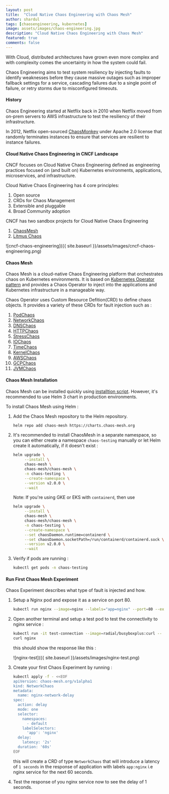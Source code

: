 ```yaml
---
layout: post
title:  "Cloud Native Chaos Engineering with Chaos Mesh"
author: shardul
tags: [chaosengineering, kubernetes]
image: assets/images/chaos-engineering.jpg
description: "Cloud Native Chaos Engineering with Chaos Mesh"
featured: true
comments: false
---
```


With Cloud, distributed architectures have grown even more complex and with complexity comes the uncertainty in how the system could fail.

Chaos Engineering aims to test system resiliency by injecting faults to identify weaknesses before they cause massive outages such as improper fallback settings for a service, cascading failures due to a single point of failure, or retry storms due to misconfigured timeouts.


#### History

Chaos Engineering started at Netflix back in 2010 when Netflix moved from on-prem servers to AWS infrastructure to test the resiliency of their infrastructure. 

In 2012, Netflix open-sourced [ChaosMonkey](https://github.com/Netflix/chaosmonkey) under Apache 2.0 license that randomly terminates instances to ensure that services are resilient to instance failures.


#### Cloud Native Chaos Engineering in CNCF Landscape
    
CNCF focuses on Cloud Native Chaos Engineering defined as engineering practices focused on (and built on) Kubernetes environments, applications, microservices, and infrastructure.

Cloud Native Chaos Engineering has 4 core principles:
1. Open source
2. CRDs for Chaos Management 
3. Extensible and pluggable
4. Broad Community adoption

CNCF has two sandbox projects for Cloud Native Chaos Engineering 

1. [ChaosMesh](https://github.com/chaos-mesh/chaos-mesh)
2. [Litmus Chaos](https://github.com/litmuschaos/litmus)


![cncf-chaos-engineering]({{ site.baseurl }}/assets/images/cncf-chaos-engineering.png)


#### Chaos Mesh

Chaos Mesh is a cloud-native Chaos Engineering platform that orchestrates chaos on Kubernetes environments. It is based on [Kubernetes Operator pattern](https://kubernetes.io/docs/concepts/extend-kubernetes/operator/) and provides a Chaos Operator to inject into the applications and Kubernetes infrastructure in a manageable way.

Chaos Operator uses Custom Resource Defition(CRD) to define chaos objects. It provides a variety of these CRDs for fault injection such as :

1. [PodChaos](https://chaos-mesh.org/docs/simulate-pod-chaos-on-kubernetes/)
2. [NetworkChaos](https://chaos-mesh.org/docs/simulate-network-chaos-on-kubernetes)
3. [DNSChaos](https://chaos-mesh.org/docs/simulate-dns-chaos-on-kubernetes)
4. [HTTPChaos](https://chaos-mesh.org/docs/simulate-http-chaos-on-kubernetes)
5. [StressChaos](https://chaos-mesh.org/docs/simulate-heavy-stress-on-kubernetes)
6. [IOChaos](https://chaos-mesh.org/docs/simulate-io-chaos-on-kubernetes)
7. [TimeChaos](https://chaos-mesh.org/docs/simulate-time-chaos-on-kubernetes)
8. [KernelChaos](https://chaos-mesh.org/docs/simulate-kernel-chaos-on-kubernetes)
9. [AWSChaos](https://chaos-mesh.org/docs/simulate-aws-chaos)
10. [GCPChaos](https://chaos-mesh.org/docs/simulate-gcp-chaos)
11. [JVMChaos](https://chaos-mesh.org/docs/simulate-jvm-application-chaos)


#### Chaos Mesh Installation 

Chaos Mesh can be installed quickly using [installtion script](https://chaos-mesh.org/docs/quick-start#quick-installation). However, it's recommended to use Helm 3 chart in production environments.

To install Chaos Mesh using Helm :

1. Add the Chaos Mesh repository to the Helm repository.

   ```bash
   helm repo add chaos-mesh https://charts.chaos-mesh.org
   ``` 

2. It's recommended to install ChaosMesh in a separate namespace, so you can either create a namespace `chaos-testing` manually or let Helm create it automatically, if it doesn't exist :

   ```bash
   helm upgrade \
        --install \
        chaos-mesh \
        chaos-mesh/chaos-mesh \
        -n chaos-testing \
        --create-namespace \
        --version v2.0.0 \
        --wait
   ```

   Note: If you're using GKE or EKS with `containerd`, then use

   ```bash
   helm upgrade \
        --install \
        chaos-mesh \
        chaos-mesh/chaos-mesh \
        -n chaos-testing \
        --create-namespace \
        --set chaosDaemon.runtime=containerd \
        --set chaosDaemon.socketPath=/run/containerd/containerd.sock \
        --version v2.0.0 \
        --wait
   ```

3. Verify if pods are running :

   ```bash
   kubectl get pods -n chaos-testing
   ```

#### Run First Chaos Mesh Experiment

Chaos Experiment describes what type of fault is injected and how.

1. Setup a Nginx pod and expose it as a service on port 80. 

   ```bash
   kubectl run nginx --image=nginx --labels="app=nginx" --port=80 --expose
   ```

2. Open another terminal and setup a test pod to test the connectivity to nginx service :

   ```bash
   kubectl run -it test-connection --image=radial/busyboxplus:curl -- sh
   curl nginx
   ```
   this should show the response like this :

   ![nginx-test]({{ site.baseurl }}/assets/images/nginx-test.png)


3. Create your first Chaos Experiment by running :

   ```bash
   kubectl apply -f - <<EOF
   apiVersion: chaos-mesh.org/v1alpha1
   kind: NetworkChaos
   metadata:
     name: nginx-network-delay
   spec:
     action: delay
     mode: one
     selector:
       namespaces:
         - default
       labelSelectors:
         'app': 'nginx'
     delay:
       latency: '2s'
     duration: '60s'
   EOF
   ```

   this will create a CRD of type `NetworkChaos` that will introduce a latency of `1 seconds` in the response of application with labels `app:nginx` i.e nginx service for the next 60 seconds.

4. Test the response of you nginx service now to see the delay of 1 seconds.

